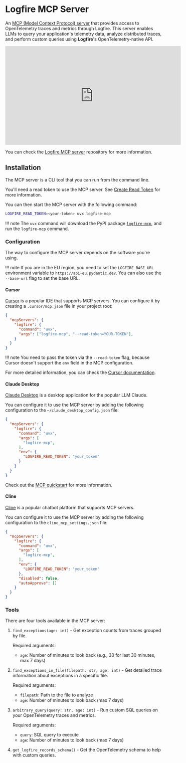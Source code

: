 # Logfire MCP Server

An [MCP (Model Context Protocol) server](https://modelcontextprotocol.io/introduction) that provides
access to OpenTelemetry traces and metrics through Logfire. This server enables LLMs to query your
application's telemetry data, analyze distributed traces, and perform custom queries using
**Logfire**'s OpenTelemetry-native API.

<div class="video-wrapper">
  <iframe width="560" height="315" src="https://www.youtube.com/embed/z56NOvrtG74" frameborder="0" allowfullscreen></iframe>
</div>

You can check the [Logfire MCP server](https://github.com/pydantic/logfire-mcp) repository
for more information.

## Installation

The MCP server is a CLI tool that you can run from the command line.

You'll need a read token to use the MCP server. See
[Create Read Token](./query-api.md#how-to-create-a-read-token) for more information.

You can then start the MCP server with the following command:

```bash
LOGFIRE_READ_TOKEN=<your-token> uvx logfire-mcp
```

!!! note
    The `uvx` command will download the PyPI package [`logfire-mcp`](https://pypi.org/project/logfire-mcp/),
    and run the `logfire-mcp` command.

### Configuration

The way to configure the MCP server depends on the software you're using.

!!! note
  If you are in the EU region, you need to set the `LOGFIRE_BASE_URL` environment variable to `https://api-eu.pydantic.dev`. You can also use the `--base-url` flag to set the base URL.

#### Cursor

[Cursor](https://www.cursor.com/) is a popular IDE that supports MCP servers. You can configure
it by creating a `.cursor/mcp.json` file in your project root:

```json
{
  "mcpServers": {
    "logfire": {
      "command": "uvx",
      "args": ["logfire-mcp", "--read-token=YOUR-TOKEN"],
    }
  }
}
```

!!! note
    You need to pass the token via the `--read-token` flag, because Cursor doesn't
    support the `env` field in the MCP configuration.

For more detailed information, you can check the
[Cursor documentation](https://docs.cursor.com/context/model-context-protocol).

#### Claude Desktop

[Claude Desktop](https://claude.ai/download) is a desktop application for the popular
LLM Claude.

You can configure it to use the MCP server by adding the following configuration to the
`~/claude_desktop_config.json` file:

```json
{
  "mcpServers": {
    "logfire": {
      "command": "uvx",
      "args": [
        "logfire-mcp",
      ],
      "env": {
        "LOGFIRE_READ_TOKEN": "your_token"
      }
    }
  }
}
```

Check out the [MCP quickstart](https://modelcontextprotocol.io/quickstart/user)
for more information.

#### Cline

[Cline](https://docs.cline.bot/) is a popular chatbot platform that supports MCP servers.

You can configure it to use the MCP server by adding the following configuration to the
`cline_mcp_settings.json` file:

```json
{
  "mcpServers": {
    "logfire": {
      "command": "uvx",
      "args": [
        "logfire-mcp",
      ],
      "env": {
        "LOGFIRE_READ_TOKEN": "your_token"
      },
      "disabled": false,
      "autoApprove": []
    }
  }
}
```

### Tools

There are four tools available in the MCP server:

1. `find_exceptions(age: int)` - Get exception counts from traces grouped by file.

    Required arguments:

    - `age`: Number of minutes to look back (e.g., 30 for last 30 minutes, max 7 days)

2. `find_exceptions_in_file(filepath: str, age: int)` - Get detailed trace information about exceptions in a specific file.

    Required arguments:

    - `filepath`: Path to the file to analyze
    - `age`: Number of minutes to look back (max 7 days)

3. `arbitrary_query(query: str, age: int)` - Run custom SQL queries on your OpenTelemetry traces and metrics.

    Required arguments:

    - `query`: SQL query to execute
    - `age`: Number of minutes to look back (max 7 days)

4. `get_logfire_records_schema()` - Get the OpenTelemetry schema to help with custom queries.
